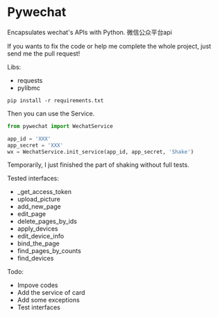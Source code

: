 # Pywechat
Encapsulates wechat's APIs with Python.
微信公众平台api

If you wants to fix the code or help me complete the whole project, just send me
the pull request!


Libs:

+ requests
+ pylibmc

``` shell
pip install -r requirements.txt
```

Then you can use the Service.

``` python
from pywechat import WechatService

app_id = 'XXX'
app_secret = 'XXX'
wx = WechatService.init_service(app_id, app_secret, 'Shake')
```

Temporarily, I just finished the part of shaking without full tests.

Tested interfaces:

+ \_get\_access_token
+ upload_picture
+ add\_new_page
+ edit_page
+ delete\_pages\_by_ids
+ apply_devices
+ edit\_device_info
+ bind\_the_page
+ find\_pages\_by_counts
+ find_devices

Todo:

+ Impove codes
+ Add the service of card
+ Add some exceptions
+ Test interfaces
